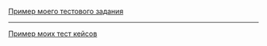 [Пример моего тестового задания](https://drive.google.com/file/d/1ud9BnjTj3V3AjvDT6nuPxIP3DtAXJUum/view?usp=sharing)


---


[Пример моих тест кейсов](https://docs.google.com/spreadsheets/d/16_fAiiyqxWPOYPiIqZ2rTEFQRDk6t3Q1DTc92-n6tdg/edit#gid=306401338)